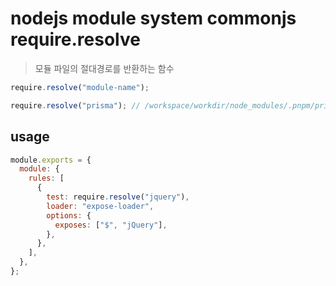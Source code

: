 # nodejs module system commonjs require.resolve

> 모듈 파일의 절대경로를 반환하는 함수

```js
require.resolve("module-name");

require.resolve("prisma"); // /workspace/workdir/node_modules/.pnpm/prisma@5.16.1/node_modules/prisma/build/index.js
```

## usage

```js
module.exports = {
  module: {
    rules: [
      {
        test: require.resolve("jquery"),
        loader: "expose-loader",
        options: {
          exposes: ["$", "jQuery"],
        },
      },
    ],
  },
};
```
